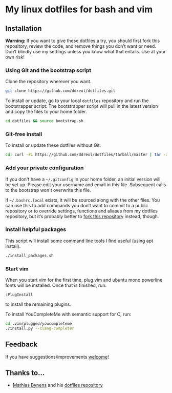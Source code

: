 # My linux dotfiles for bash and vim

## Installation

**Warning:** If you want to give these dotfiles a try, you should first fork this repository, review the code, and remove things you don’t want or need. Don’t blindly use my settings unless you know what that entails. Use at your own risk!

### Using Git and the bootstrap script

Clone the repository wherever you want.

```bash
git clone https://github.com/ddrexl/dotfiles.git
```

To install or update, go to your local `dotfiles` repository and run the bootstrapper script:
The bootstrapper script will pull in the latest version and copy the files to your home folder.

```bash
cd dotfiles && source bootstrap.sh
```

### Git-free install

To install or update these dotfiles without Git:

```bash
cd; curl -#L https://github.com/ddrexl/dotfiles/tarball/master | tar -xzv --strip-components 1 --exclude={README.md,bootstrap.sh,.gitconfig}
```

### Add your private configuration

If you don't have a `~/.gitconfig` in your home folder, an initial version will be set up.
Please edit your username and email in this file. Subsequent calls to the bootstrap won't overwrite this file.

If `~/.bashrc.local` exists, it will be sourced along with the other files.
You can use this to add commands you don’t want to commit to a public repository or to
override settings, functions and aliases from my dotfiles repository, but
it’s probably better to [fork this repository](https://github.com/ddrexl/dotfiles/fork) instead, though.

### Install helpful packages

This script will install some command line tools I find useful (using apt install).

```bash
./install_packages.sh
```

### Start vim

When you start vim for the first time, plug.vim and ubuntu mono powerline fonts will be installed.
Once that is finished, run:
```vim
:PlugInstall
```
to install the remaining plugins.

To install YouCompleteMe with semantic support for C, run:
```bash
cd .vim/plugged/youcompleteme
./install.py --clang-completer
```

## Feedback

If you have suggestions/improvements
[welcome](https://github.com/ddrexl/dotfiles/issues)!


## Thanks to…

* [Mathias Bynens](https://mathiasbynens.be/) and his [dotfiles repository](https://github.com/mathiasbynens/dotfiles)
